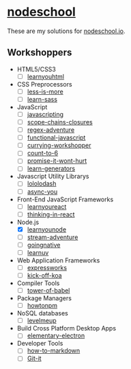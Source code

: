 # [nodeschool](http://nodeschool.io/)
These are my solutions for [nodeschool.io](http://nodeschool.io/).

## Workshoppers
- HTML5/CSS3
  - [ ] [learnyouhtml](https://github.com/denysdovhan/learnyouhtml)

- CSS Preprocessors
  - [ ] [less-is-more](https://github.com/gnerkus/less-is-more)
  - [ ] [learn-sass](https://github.com/workshopper/learn-sass)

- JavaScript
  - [ ] [javascripting](https://github.com/sethvincent/javascripting)
  - [ ] [scope-chains-closures](https://github.com/jesstelford/scope-chains-closures)
  - [ ] [regex-adventure](https://github.com/workshopper/regex-adventure)
  - [ ] [functional-javascript](https://github.com/timoxley/functional-javascript-workshop)
  - [ ] [currying-workshopper](https://github.com/kishorsharma/currying-workshopper)
  - [ ] [count-to-6](https://github.com/domenic/count-to-6)
  - [ ] [promise-it-wont-hurt](https://github.com/stevekane/promise-it-wont-hurt)
  - [ ] [learn-generators](https://github.com/isRuslan/learn-generators)

- Javascript Utility Librarys
  - [ ] [lololodash](https://github.com/mdunisch/lololodash)
  - [ ] [async-you](https://github.com/bulkan/async-you)

- Front-End JavaScript Frameworks
  - [ ] [learnyoureact](https://github.com/workshopper/learnyoureact)
  - [ ] [thinking-in-react](https://github.com/asbjornenge/thinking-in-react)

- Node.js
  - [x] [learnyounode](https://github.com/workshopper/learnyounode)
  - [ ] [stream-adventure](https://github.com/workshopper/stream-adventure)
  - [ ] [goingnative](https://github.com/workshopper/goingnative)
  - [ ] [learnuv](https://github.com/thlorenz/learnuv)

- Web Application Frameworks
  - [ ] [expressworks](https://github.com/azat-co/expressworks)
  - [ ] [kick-off-koa](https://github.com/koajs/kick-off-koa)

- Compiler Tools
  - [ ] [tower-of-babel](https://github.com/yosuke-furukawa/tower-of-babel)

- Package Managers
  - [ ] [howtonpm](https://github.com/npm/how-to-npm)

- NoSQL databases
  - [ ] [levelmeup](https://github.com/workshopper/levelmeup)

- Build Cross Platform Desktop Apps
  - [ ] [elementary-electron](https://github.com/maxogden/elementary-electron)

- Developer Tools
  - [ ] [how-to-markdown](https://github.com/workshopper/how-to-markdown)
  - [ ] [Git-it](https://github.com/jlord/git-it)
